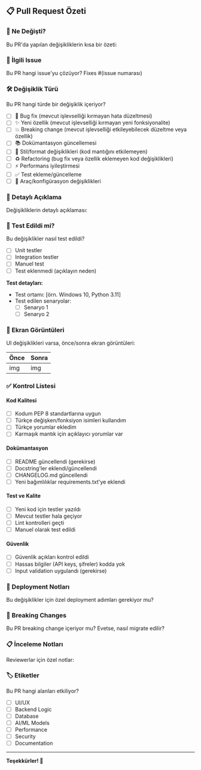 ## 📋 Pull Request Özeti

### 🎯 Ne Değişti?
Bu PR'da yapılan değişikliklerin kısa bir özeti:

### 🔗 İlgili Issue
Bu PR hangi issue'yu çözüyor?
Fixes #(issue numarası)

### 🛠️ Değişiklik Türü
Bu PR hangi türde bir değişiklik içeriyor?

- [ ] 🐛 Bug fix (mevcut işlevselliği kırmayan hata düzeltmesi)
- [ ] ✨ Yeni özellik (mevcut işlevselliği kırmayan yeni fonksiyonalite)
- [ ] 💥 Breaking change (mevcut işlevselliği etkileyebilecek düzeltme veya özellik)
- [ ] 📚 Dokümantasyon güncellemesi
- [ ] 🎨 Stil/format değişiklikleri (kod mantığını etkilemeyen)
- [ ] ♻️ Refactoring (bug fix veya özellik eklemeyen kod değişiklikleri)
- [ ] ⚡ Performans iyileştirmesi
- [ ] ✅ Test ekleme/güncelleme
- [ ] 🔧 Araç/konfigürasyon değişiklikleri

### 📝 Detaylı Açıklama
Değişikliklerin detaylı açıklaması:

### 🧪 Test Edildi mi?
Bu değişiklikler nasıl test edildi?

- [ ] Unit testler
- [ ] Integration testler  
- [ ] Manuel test
- [ ] Test eklenmedi (açıklayın neden)

**Test detayları:**
- Test ortamı: [örn. Windows 10, Python 3.11]
- Test edilen senaryolar:
  - [ ] Senaryo 1
  - [ ] Senaryo 2

### 📸 Ekran Görüntüleri
UI değişiklikleri varsa, önce/sonra ekran görüntüleri:

| Önce | Sonra |
|------|-------|
| img  | img   |

### ✅ Kontrol Listesi

#### Kod Kalitesi
- [ ] Kodum PEP 8 standartlarına uygun
- [ ] Türkçe değişken/fonksiyon isimleri kullandım
- [ ] Türkçe yorumlar ekledim
- [ ] Karmaşık mantık için açıklayıcı yorumlar var

#### Dokümantasyon
- [ ] README güncellendi (gerekirse)
- [ ] Docstring'ler eklendi/güncellendi
- [ ] CHANGELOG.md güncellendi
- [ ] Yeni bağımlılıklar requirements.txt'ye eklendi

#### Test ve Kalite
- [ ] Yeni kod için testler yazıldı
- [ ] Mevcut testler hala geçiyor
- [ ] Lint kontrolleri geçti
- [ ] Manuel olarak test edildi

#### Güvenlik
- [ ] Güvenlik açıkları kontrol edildi
- [ ] Hassas bilgiler (API keys, şifreler) kodda yok
- [ ] Input validation uygulandı (gerekirse)

### 🚀 Deployment Notları
Bu değişiklikler için özel deployment adımları gerekiyor mu?

### 🔄 Breaking Changes
Bu PR breaking change içeriyor mu? Evetse, nasıl migrate edilir?

### 📋 İnceleme Notları
Reviewerlar için özel notlar:

### 🏷️ Etiketler
Bu PR hangi alanları etkiliyor?
- [ ] UI/UX
- [ ] Backend Logic
- [ ] Database
- [ ] AI/ML Models
- [ ] Performance
- [ ] Security
- [ ] Documentation

---

**Teşekkürler! 🙏** 